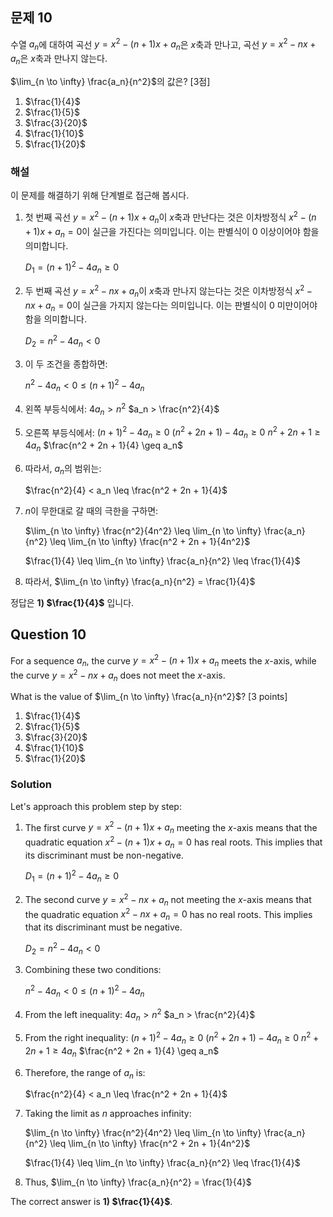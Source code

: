

## 문제 10

수열 ${a_n}$에 대하여 곡선 $y=x^2-(n+1)x+a_n$은 $x$축과 만나고, 곡선 $y=x^2-nx+a_n$은 $x$축과 만나지 않는다.

$\lim_{n \to \infty} \frac{a_n}{n^2}$의 값은? [3점]

1) $\frac{1}{4}$
2) $\frac{1}{5}$
3) $\frac{3}{20}$
4) $\frac{1}{10}$
5) $\frac{1}{20}$

### 해설

이 문제를 해결하기 위해 단계별로 접근해 봅시다.

1. 첫 번째 곡선 $y=x^2-(n+1)x+a_n$이 $x$축과 만난다는 것은 이차방정식 $x^2-(n+1)x+a_n=0$이 실근을 가진다는 의미입니다. 
   이는 판별식이 0 이상이어야 함을 의미합니다.

   $D_1 = (n+1)^2 - 4a_n \geq 0$

2. 두 번째 곡선 $y=x^2-nx+a_n$이 $x$축과 만나지 않는다는 것은 이차방정식 $x^2-nx+a_n=0$이 실근을 가지지 않는다는 의미입니다. 
   이는 판별식이 0 미만이어야 함을 의미합니다.

   $D_2 = n^2 - 4a_n < 0$

3. 이 두 조건을 종합하면:

   $n^2 - 4a_n < 0 \leq (n+1)^2 - 4a_n$

4. 왼쪽 부등식에서:
   $4a_n > n^2$
   $a_n > \frac{n^2}{4}$

5. 오른쪽 부등식에서:
   $(n+1)^2 - 4a_n \geq 0$
   $(n^2 + 2n + 1) - 4a_n \geq 0$
   $n^2 + 2n + 1 \geq 4a_n$
   $\frac{n^2 + 2n + 1}{4} \geq a_n$

6. 따라서, $a_n$의 범위는:

   $\frac{n^2}{4} < a_n \leq \frac{n^2 + 2n + 1}{4}$

7. $n$이 무한대로 갈 때의 극한을 구하면:

   $\lim_{n \to \infty} \frac{n^2}{4n^2} \leq \lim_{n \to \infty} \frac{a_n}{n^2} \leq \lim_{n \to \infty} \frac{n^2 + 2n + 1}{4n^2}$

   $\frac{1}{4} \leq \lim_{n \to \infty} \frac{a_n}{n^2} \leq \frac{1}{4}$

8. 따라서, $\lim_{n \to \infty} \frac{a_n}{n^2} = \frac{1}{4}$

정답은 **1) $\frac{1}{4}$** 입니다.

## Question 10

For a sequence ${a_n}$, the curve $y=x^2-(n+1)x+a_n$ meets the $x$-axis, while the curve $y=x^2-nx+a_n$ does not meet the $x$-axis.

What is the value of $\lim_{n \to \infty} \frac{a_n}{n^2}$? [3 points]

1) $\frac{1}{4}$
2) $\frac{1}{5}$
3) $\frac{3}{20}$
4) $\frac{1}{10}$
5) $\frac{1}{20}$

### Solution

Let's approach this problem step by step:

1. The first curve $y=x^2-(n+1)x+a_n$ meeting the $x$-axis means that the quadratic equation $x^2-(n+1)x+a_n=0$ has real roots. 
   This implies that its discriminant must be non-negative.

   $D_1 = (n+1)^2 - 4a_n \geq 0$

2. The second curve $y=x^2-nx+a_n$ not meeting the $x$-axis means that the quadratic equation $x^2-nx+a_n=0$ has no real roots. 
   This implies that its discriminant must be negative.

   $D_2 = n^2 - 4a_n < 0$

3. Combining these two conditions:

   $n^2 - 4a_n < 0 \leq (n+1)^2 - 4a_n$

4. From the left inequality:
   $4a_n > n^2$
   $a_n > \frac{n^2}{4}$

5. From the right inequality:
   $(n+1)^2 - 4a_n \geq 0$
   $(n^2 + 2n + 1) - 4a_n \geq 0$
   $n^2 + 2n + 1 \geq 4a_n$
   $\frac{n^2 + 2n + 1}{4} \geq a_n$

6. Therefore, the range of $a_n$ is:

   $\frac{n^2}{4} < a_n \leq \frac{n^2 + 2n + 1}{4}$

7. Taking the limit as $n$ approaches infinity:

   $\lim_{n \to \infty} \frac{n^2}{4n^2} \leq \lim_{n \to \infty} \frac{a_n}{n^2} \leq \lim_{n \to \infty} \frac{n^2 + 2n + 1}{4n^2}$

   $\frac{1}{4} \leq \lim_{n \to \infty} \frac{a_n}{n^2} \leq \frac{1}{4}$

8. Thus, $\lim_{n \to \infty} \frac{a_n}{n^2} = \frac{1}{4}$

The correct answer is **1) $\frac{1}{4}$**.